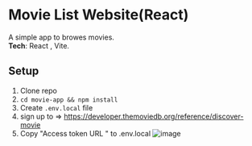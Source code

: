 # Movie List Website(React)
A simple app to browes movies.  
**Tech**: React , Vite.   

## Setup
1. Clone repo  
2. `cd movie-app && npm install`    
4. Create `.env.local` file 
5. sign up to => https://developer.themoviedb.org/reference/discover-movie
6. Copy "Access token URL " to .env.local
![image](https://github.com/user-attachments/assets/a09e2b47-5ed0-494e-a325-00bbbc9418cb)
